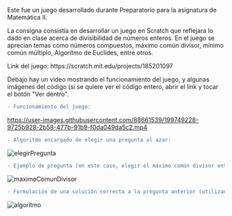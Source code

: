 <p>Este fue un juego desarrollado durante Preparatorio para la asignatura de Matemática II.</p>
<p>La consigna consistía en desarrollar un juego en Scratch que reflejara lo dado en clase acerca de divisibilidad de números enteros. En el juego se aprecian temas como números compuestos, máximo común divisor, mínimo común múltiplo, Algoritmo de Euclides, entre otros.</p>
<p>Link del juego: https://scratch.mit.edu/projects/185201097</p>
<p>Debajo hay un video mostrando el funcionamiento del juego, y algunas imágenes del código (si se quiere ver el código entero, abrir el link y tocar el botón "Ver dentro".</p>

```diff
- Funcionamiento del juego:
```
https://user-images.githubusercontent.com/88661539/199749228-9725b928-2b58-477b-91b9-f0da049da5c2.mp4

```diff
- Algoritmo encargado de elegir una pregunta al azar:
```
![elegirPregunta](https://user-images.githubusercontent.com/88661539/199880636-f27faf19-3d0e-45f4-8409-3c5e278c3026.png)

```diff
- Ejemplo de pregunta (en este caso, elegir el máximo común divisor entre dos números aleatorios):
```
![maximoComunDivisor](https://user-images.githubusercontent.com/88661539/199880839-0ba36a55-9d42-4857-993d-730facabe3ce.png)

```diff
- Formulación de una solución correcta a la pregunta anterior (utilizando el Algoritmo de Euclides):
```
![algoritmo](https://user-images.githubusercontent.com/88661539/199882683-f49509d5-840a-42ce-b8d8-4eb33c6bc597.png)
